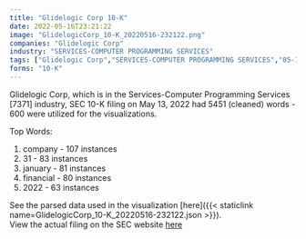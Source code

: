 ```yaml
---
title: "Glidelogic Corp 10-K"
date: 2022-05-16T23:21:22
image: "GlidelogicCorp_10-K_20220516-232122.png"
companies: "Glidelogic Corp"
industry: "SERVICES-COMPUTER PROGRAMMING SERVICES"
tags: ["Glidelogic Corp","SERVICES-COMPUTER PROGRAMMING SERVICES","05-13-2022","10-K"]
forms: "10-K"
---
```

Glidelogic Corp, which is in the Services-Computer Programming Services [7371] industry, SEC 10-K filing on May 13, 2022 had 5451 (cleaned) words - 600 were utilized for the visualizations.

Top Words:
1. company - 107 instances
2. 31 - 83 instances
3. january - 81 instances
4. financial - 80 instances
5. 2022 - 63 instances


See the parsed data used in the visualization [here]({{< staticlink name=GlidelogicCorp_10-K_20220516-232122.json >}}).  
View the actual filing on the SEC website [here](https://www.sec.gov/Archives/edgar/data/1848672/0001848672-22-000008.txt)